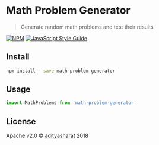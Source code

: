 # Math Problem Generator

> Generate random math problems and test their results

[![NPM](https://img.shields.io/npm/v/math-problem-generator-js.svg)](https://www.npmjs.com/package/math-problem-generator-js) [![JavaScript Style Guide](https://img.shields.io/badge/code_style-standard-brightgreen.svg)](https://standardjs.com)

## Install

```bash
npm install --save math-problem-generator
```

## Usage

```JavaScript
import MathProblems from 'math-problem-generator'
```

## License

Apache v2.0 © [adityasharat](https://github.com/adityasharat) 2018

